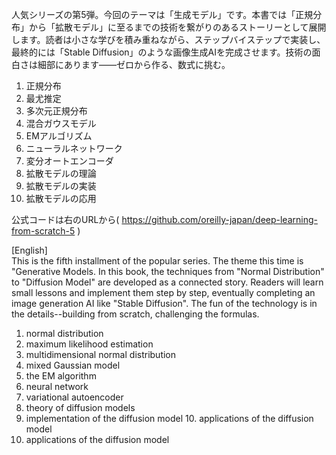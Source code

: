 人気シリーズの第5弾。今回のテーマは「生成モデル」です。本書では「正規分布」から「拡散モデル」に至るまでの技術を繋がりのあるストーリーとして展開します。読者は小さな学びを積み重ねながら、ステップバイステップで実装し、最終的には「Stable Diffusion」のような画像生成AIを完成させます。技術の面白さは細部にあります——ゼロから作る、数式に挑む。

1. 正規分布  
2. 最尤推定  	
3. 多次元正規分布  
4. 混合ガウスモデル  
5. EMアルゴリズム  
6. ニューラルネットワーク  
7. 変分オートエンコーダ  
8. 拡散モデルの理論  
9. 拡散モデルの実装  
10. 拡散モデルの応用  

公式コードは右のURLから( https://github.com/oreilly-japan/deep-learning-from-scratch-5 )

[English]  
 This is the fifth installment of the popular series. The theme this time is "Generative Models. In this book, the techniques from "Normal Distribution" to "Diffusion Model" are developed as a connected story. Readers will learn small lessons and implement them step by step, eventually completing an image generation AI like "Stable Diffusion". The fun of the technology is in the details--building from scratch, challenging the formulas.

1. normal distribution  
2. maximum likelihood estimation  	
3. multidimensional normal distribution  
4. mixed Gaussian model  
5. the EM algorithm  
6. neural network  
7. variational autoencoder  
8. theory of diffusion models  
9. implementation of the diffusion model 10. applications of the diffusion model  
10. applications of the diffusion model  
